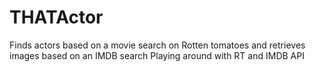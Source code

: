 THATActor
=========

Finds actors based on a movie search on Rotten tomatoes and retrieves images based on an IMDB search
Playing around with RT and IMDB API
